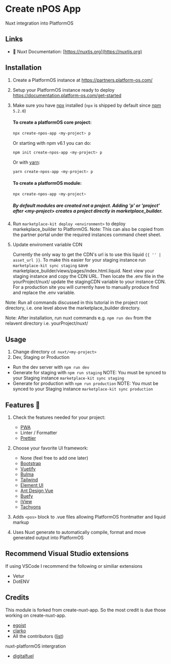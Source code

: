 # Create nPOS App
Nuxt integration into PlatformOS
<!-- [![NPM version](https://img.shields.io/npm/v/create-nuxt-app.svg?style=flat)](https://npmjs.com/package/create-nuxt-app)
[![NPM downloads](https://img.shields.io/npm/dm/create-nuxt-app.svg?style=flat)](https://npmjs.com/package/create-nuxt-app)
[![CircleCI](https://img.shields.io/circleci/project/github/nuxt/create-nuxt-app/master.svg?style=flat)](https://circleci.com/gh/nuxt/create-nuxt-app/master) -->
<!-- > Create a [Nuxt.js](https://github.com/nuxt/nuxt.js) project for platformOS in seconds -->
<!-- <details><summary>Preview</summary>
![preview](https://ooo.0o0.ooo/2017/08/05/5984b16ed9749.gif)
</details> -->

## Links

- 📘 Nuxt Documentation: [https://nuxtjs.org](https://nuxtjs.org)

## Installation
1. Create a PlatformOS instance at https://partners.platform-os.com/
   
2. Setup your PlatformOS instance ready to deploy https://documentation.platform-os.com/get-started

3. Make sure you have [npx](https://www.npmjs.com/package/npx) installed (`npx` is shipped by default since [npm](https://www.npmjs.com/get-npm) `5.2.0`)

    #### To create a platformOS core project:

    ```bash
    npx create-npos-app <my-project> p
    ```

    Or starting with npm v6.1 you can do:

    ```bash
    npm init create-npos-app <my-project> p
    ```

    Or with [yarn](https://yarnpkg.com/en/):

    ```bash
    yarn create-npos-app <my-project> p
    ```

    #### To create a platformOS module:

    ```bash
    npx create-npos-app <my-project>
    ```

    ##### By default modules are created not a project. Adding 'p' or 'project' after \<my-project> creates a project directly in marketplace_builder.

4. Run `marketplace-kit deploy <environment>` to deploy markekplace_builder to PlatformOS. Note: This can also be copied from the partner portal under the required instances command cheet sheet.

5.  Update enviroment variable CDN
   
    Currently the only way to get the CDN's url is to use this liquid `{{ '' | asset_url }}`. To make this easier for your staging instance run `marketplace-kit sync staging` save marketplace_builder/views/pages/index.html.liquid. Next view your staging instance and copy the CDN URL. Then locate the .env file in the yourProject/nuxt/<my-project> update the stagingCDN variable to your instance CDN. 
    For a production site you will currently have to manually produce find and replace the .env variable.

Note: Run all commands discussed in this tutorial in the project root directory, i.e. one level above the marketplace_builder directory.

Note: After installation, run nuxt commands e.g. `npm run dev` from the relavent directory i.e. yourProject/nuxt/<my-project>

## Usage

1. Change directory `cd nuxt/<my-project>`
2. Dev, Staging or Production 
 - Run the dev server with `npm run dev`
 - Generate for staging with `npm run staging` NOTE: You must be synced to your Staging instance `marketplace-kit sync staging`
 - Generate for production with `npm run production` NOTE: You must be synced to your Staging instance `marketplace-kit sync production`
 
## Features :tada:

1. Check the features needed for your project:
    - [PWA](https://pwa.nuxtjs.org/)
    - Linter / Formatter
    - [Prettier](https://prettier.io/)
2. Choose your favorite UI framework:
    - None (feel free to add one later)
    - [Bootstrap](https://github.com/bootstrap-vue/bootstrap-vue)
    - [Vuetify](https://github.com/vuetifyjs/vuetify)
    - [Bulma](https://github.com/jgthms/bulma)
    - [Tailwind](https://github.com/tailwindcss/tailwindcss)
    - [Element UI](https://github.com/ElemeFE/element)
    - [Ant Design Vue](https://github.com/vueComponent/ant-design-vue)
    - [Buefy](https://buefy.github.io)
    - [iView](https://www.iviewui.com/)
    - [Tachyons](https://tachyons.io)

3. Adds `<pos>` block to .vue files allowing PlatformOS frontmatter and liquid markup

4. Uses Nuxt generate to automatically compile, format and move generated output into PlatformOS

## Recommend Visual Studio extensions
If using VSCode I recommend the following or similiar extensions
 - Vetur 
 - DotENV

## Credits
This module is forked from create-nuxt-app. So the most credit is due those working on create-nuxt-app.

- [egoist](https://github.com/egoist)
- [clarko](https://github.com/clarkdo)
- All the contributors ([list](https://github.com/nuxt/create-nuxt-app/contributors))

nuxt-platformOS intergration
- [digitalfuel](https://github.com/digitalfuel)
